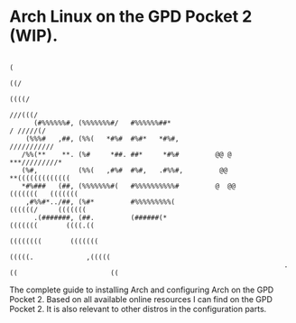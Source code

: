 # Arch Linux on the GPD Pocket 2 (WIP).                                                                                                                                                                                                    
                                                                                      (                      
                                                                                     ((/                     
                                                                                    ((((/                    
                                                                                   ///(((/                   
          (#%%%%%%#, (%%%%%%%#/   #%%%%%%##*                                      / /////(/                  
        (%%%#   ,##, (%%(   *#%#  #%#*   *#%#,                                   ///////////                 
       /%%(**    **. (%#     *##. ##*     *#%#         @@ @                     ***/////////*                
       (%#,          (%%(   ,#%#  #%#,   .#%%#,         @@                     **(((((((((((((               
       *#%###   (##, (%%%%%%%#(   #%%%%%%%%%%#         @  @@                  (((((((   (((((((              
        ,#%%#*../##, (%#*         #%%%%%%%%%(                                ((((((/     (((((((             
          .(#######, (##.         (######(*                                 (((((((       ((((.((            
                                                                           ((((((((       (((((((            
                                                                          (((((.             ,(((((          
                                                                        .((                       ((         
                                                                                                             
The complete guide to installing Arch and configuring Arch on the GPD Pocket 2.
Based on all available online resources I can find on the GPD Pocket 2.
It is also relevant to other distros in the configuration parts.
